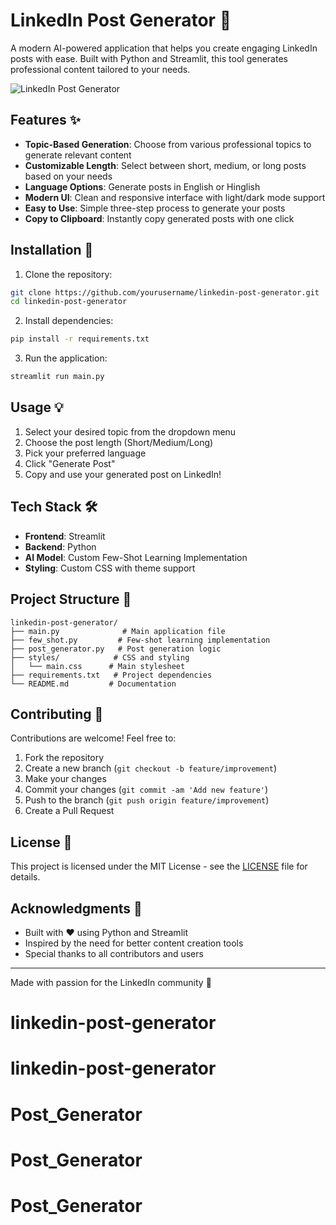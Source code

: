 # LinkedIn Post Generator 📝

A modern AI-powered application that helps you create engaging LinkedIn posts with ease. Built with Python and Streamlit, this tool generates professional content tailored to your needs.

![LinkedIn Post Generator](screenshot.png)

## Features ✨

- **Topic-Based Generation**: Choose from various professional topics to generate relevant content
- **Customizable Length**: Select between short, medium, or long posts based on your needs
- **Language Options**: Generate posts in English or Hinglish
- **Modern UI**: Clean and responsive interface with light/dark mode support
- **Easy to Use**: Simple three-step process to generate your posts
- **Copy to Clipboard**: Instantly copy generated posts with one click

## Installation 🚀

1. Clone the repository:
```bash
git clone https://github.com/yourusername/linkedin-post-generator.git
cd linkedin-post-generator
```

2. Install dependencies:
```bash
pip install -r requirements.txt
```

3. Run the application:
```bash
streamlit run main.py
```

## Usage 💡

1. Select your desired topic from the dropdown menu
2. Choose the post length (Short/Medium/Long)
3. Pick your preferred language
4. Click "Generate Post"
5. Copy and use your generated post on LinkedIn!

## Tech Stack 🛠️

- **Frontend**: Streamlit
- **Backend**: Python
- **AI Model**: Custom Few-Shot Learning Implementation
- **Styling**: Custom CSS with theme support

## Project Structure 📁

```
linkedin-post-generator/
├── main.py              # Main application file
├── few_shot.py         # Few-shot learning implementation
├── post_generator.py   # Post generation logic
├── styles/            # CSS and styling
│   └── main.css      # Main stylesheet
├── requirements.txt   # Project dependencies
└── README.md         # Documentation
```

## Contributing 🤝

Contributions are welcome! Feel free to:

1. Fork the repository
2. Create a new branch (`git checkout -b feature/improvement`)
3. Make your changes
4. Commit your changes (`git commit -am 'Add new feature'`)
5. Push to the branch (`git push origin feature/improvement`)
6. Create a Pull Request

## License 📄

This project is licensed under the MIT License - see the [LICENSE](LICENSE) file for details.

## Acknowledgments 🙏

- Built with ❤️ using Python and Streamlit
- Inspired by the need for better content creation tools
- Special thanks to all contributors and users

---

Made with passion for the LinkedIn community 🌟
# linkedin-post-generator
# linkedin-post-generator
# Post_Generator
# Post_Generator
# Post_Generator
